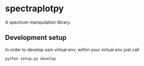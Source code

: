 spectraplotpy
=============

A spectrum manipulation library.

Development setup
-----------------

In order to develop usin virtual env, within your virtual env just call

    python setup.py develop
